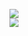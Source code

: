 [![](https://img.shields.io/badge/Made%20With-Github%20Spray-lightgrey.svg?style=for-the-badge&logo=github)](https://github.com/Annihil/github-spray#5195)  
[![](https://i.imgur.com/2DrTn0Z.gif)](https://github.com/Annihil/github-spray)